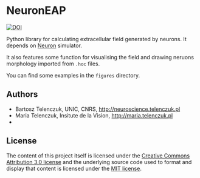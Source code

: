 # NeuronEAP

[![DOI](https://zenodo.org/badge/21384/btel/neuroneap.svg)](https://zenodo.org/badge/latestdoi/21384/btel/neuroneap)


Python library for calculating extracellular field generated by neurons. It depends on [Neuron](http://neuron.yale.edu) simulator. 

It also features some function for visualising the field and drawing neruons morphology imported from `.hoc` files.

You can find some examples in the `figures` directory.

## Authors

* Bartosz Telenczuk, UNIC, CNRS, http://neuroscience.telenczuk.pl
* Maria Telenczuk, Insitute de la Vision, http://maria.telenczuk.pl
* 

## License 

The content of this project itself is licensed under the [Creative Commons Attribution 3.0 license](https://creativecommons.org/licenses/by/4.0/) and the underlying source code used to format and display that content is licensed under the [MIT license](http://opensource.org/licenses/mit-license.php).

